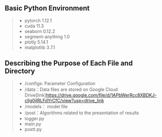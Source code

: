 
## Basic Python Environment

> + pytorch 1.12.1
> + cuda 11.3
> + seaborn 0.12.2
> + segment-anything 1.0
> + plotly 5.14.1
> + matplotlib 3.7.1


## Describing the Purpose of Each File and Directory

> + /configs: Parameter Configuration
> + /data：Data files are stored on Google Cloud Drive[link]<https://drive.google.com/file/d/1APbWerRcc8XBDKJ-cIlg0jIRLFdYrCfC/view?usp=drive_link>
> + /models： model file
> + /post：Algorithms related to the presentation of results
> + logger.py
> + main.py
> + postt.py
